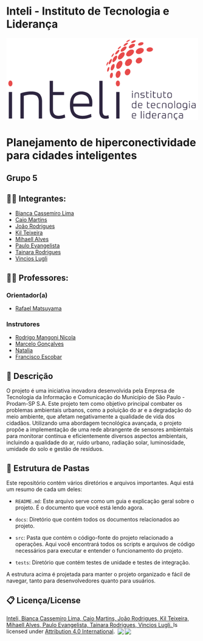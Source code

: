 # Inteli - Instituto de Tecnologia e Liderança 

<p align="center">
<a href= "https://www.inteli.edu.br/"><img src="https://raw.githubusercontent.com/2023M8T2-Inteli/grupo1/main/docs/static/img/inteli.png" alt="Inteli - Instituto de Tecnologia e Liderança" border="0"></a>
</p>

# Planejamento de hiperconectividade para cidades inteligentes

## Grupo 5

## :student: Integrantes: 
- <a href="https://www.linkedin.com/in/bianca-cassemiro/">Bianca Cassemiro Lima</a>
- <a href="https://www.linkedin.com/in/caio-m1849/">Caio Martins</a>
- <a href="https://www.linkedin.com/in/jv-oliveira-rodrigues/">João Rodrigues</a>
- <a href="https://www.linkedin.com/in/kil-matheus-gomes-teixeira-78257020a/">Kil Teixeira</a>
- <a href="https://www.linkedin.com/in/mihaellalves/">Mihaell Alves</a> 
- <a href="https://www.linkedin.com/in/paulo-evangelista/">Paulo Evangelista</a>
- <a href="https://www.linkedin.com/in/tainara-rodrigues-teixeira/"> Tainara Rodrigues</a>
- <a href="https://www.linkedin.com/in/vinicioslugli/">Vincios Lugli</a>

## :teacher: Professores:
### Orientador(a) 
- <a href="https://www.linkedin.com/in/rafaelmatsuyama/">Rafael Matsuyama</a>
### Instrutores
- <a href="https://www.linkedin.com/in/rodrigo-mangoni-nicola-537027158/">Rodrigo Mangoni Nicola</a>
- <a href="https://www.linkedin.com/in/marcelo-gon%C3%A7alves-phd-a550652/">Marcelo Gonçalves</a> 
- <a href="https://www.linkedin.com/in/natalia-k-37a62052//">Natalia</a>
- <a href="https://www.linkedin.com/in/francisco-escobar/">Francisco Escobar</a> 

## 📝 Descrição

O projeto é uma iniciativa inovadora desenvolvida pela Empresa de Tecnologia da Informação e Comunicação do Município de São Paulo - Prodam-SP S.A. Este projeto tem como objetivo principal combater os problemas ambientais urbanos, como a poluição do ar e a degradação do meio ambiente, que afetam negativamente a qualidade de vida dos cidadãos. Utilizando uma abordagem tecnológica avançada, o projeto propõe a implementação de uma rede abrangente de sensores ambientais para monitorar contínua e eficientemente diversos aspectos ambientais, incluindo a qualidade do ar, ruído urbano, radiação solar, luminosidade, umidade do solo e gestão de resíduos.

## 📁 Estrutura de Pastas

Este repositório contém vários diretórios e arquivos importantes. Aqui está um resumo de cada um deles:

- `README.md`: Este arquivo serve como um guia e explicação geral sobre o projeto. É o documento que você está lendo agora.

- `docs`: Diretório que contém todos os documentos relacionados ao projeto.

- `src`: Pasta que contém o código-fonte do projeto relacionado a operações. Aqui você encontrará todos os scripts e arquivos de código necessários para executar e entender o funcionamento do projeto.

- `tests`: Diretório que contém testes de unidade e testes de integração.

A estrutura acima é projetada para manter o projeto organizado e fácil de navegar, tanto para desenvolvedores quanto para usuários.


## 📋 Licença/License

<a rel="cc:attributionURL dct:creator" property="cc:attributionName" href="https://github.com/Inteli-College/2024-T0002-EC09-G04/">Inteli, Bianca Cassemiro Lima, Caio Martins, João Rodrigues, Kil Teixeira, Mihaell Alves, Paulo Evangelista, Tainara Rodrigues, Vincios Lugli. </a> Is licensed under <a href="http://creativecommons.org/licenses/by/4.0/?ref=chooser-v1" target="_blank" rel="license noopener noreferrer" style="display:inline-block;">Attribution 4.0 International</a>. <img style="height:22px!important;margin-left:3px;vertical-align:text-bottom;" src="https://mirrors.creativecommons.org/presskit/icons/cc.svg?ref=chooser-v1"><img style="height:22px!important;margin-left:3px;vertical-align:text-bottom;" src="https://mirrors.creativecommons.org/presskit/icons/by.svg?ref=chooser-v1"><p xmlns:cc="http://creativecommons.org/ns#" xmlns:dct="http://purl.org/dc/terms/"></p>
